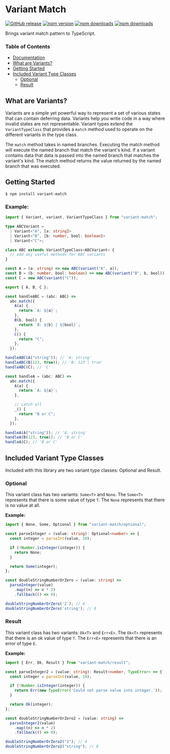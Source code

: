 # Variant Match

[![GitHub release](https://img.shields.io/github/release/Mike96angelo/variant-match.svg?maxAge=21600)](https://github.com/Mike96Angelo/variant-match)
[![npm version](https://img.shields.io/npm/v/variant-match.svg?maxAge=21600)](https://www.npmjs.com/package/variant-match)
[![npm downloads](https://img.shields.io/npm/dm/variant-match.svg?maxAge=604800)](https://www.npmjs.com/package/variant-match)
[![npm downloads](https://img.shields.io/npm/dt/variant-match.svg?maxAge=604800)](https://www.npmjs.com/package/variant-match)

Brings variant match pattern to TypeScript.

### Table of Contents

- [Documentation](/docs/variant.md)
- [What are Variants?](#what-are-variants)
- [Getting Started](#getting-started)
- [Included Variant Type Classes](#included-variant-type-classes)
  - [Optional](#optional)
  - [Result](#result)

## What are Variants?

Variants are a simple yet powerful way to represent a set of various states that can contain deferring data. Variants help you write code in a way where invalid states are not representable. Variant types extend the `VariantTypeClass` that provides a `match` method used to operate on the different variants in the type class.

The `match` method takes in named branches. Executing the match method will execute the named branch that match the variant's kind. If a variant contains data that data is passed into the named branch that matches the variant's kind. The match method returns the value returned by the named branch that was executed.

## Getting Started

```
$ npm install variant-match
```

### Example:

```ts
import { Variant, variant, VariantTypeClass } from "variant-match";

type ABCVariant =
  | Variant<"A", [a: string]>
  | Variant<"B", [b: number, bool: boolean]>
  | Variant<"C">;

class ABC extends VariantTypeClass<ABCVariant> {
  // add any useful methods for ABC variants
}

const A = (a: string) => new ABC(variant("A", a));
const B = (b: number, bool: boolean) => new ABC(variant("B", b, bool));
const C = new ABC(variant("C"));

export { A, B, C };

const handleABC = (abc: ABC) =>
  abc.match({
    A(a) {
      return `A: ${a}`;
    },
    B(b, bool) {
      return `B: ${b} | ${bool}`;
    },
    C() {
      return "C";
    },
  });

handleABC(A("string")); // 'A: string'
handleABC(B(123, true)); // 'B: 123 | true'
handleABC(C); // 'C'

const handleA = (abc: ABC) =>
  abc.match({
    A(a) {
      return `A: ${a}`;
    },

    // catch all
    _() {
      return "B or C";
    },
  });

handleA(A("string")); // 'A: string'
handleA(B(123, true)); // 'B or C'
handleA(C); // 'B or C'

```

## Included Variant Type Classes
Included with this library are two variant type classes: Optional and Result.

### Optional
This variant class has two variants: `Some<T>` and `None`. The `Some<T>` represents that there is some value of type `T`. The `None` represents that there is no value at all.

**Example:**
```ts
import { None, Some, Optional } from "variant-match/optional";

const parseInteger = (value: string): Optional<number> => {
  const integer = parseInt(value, 10);

  if (!Number.isInteger(integer)) {
    return None;
  }

  return Some(integer);
};

const doubleStringNumberOrZero = (value: string) => 
  parseInteger(value)
    .map((n) => n * 2)
    .fallback(() => 0);

doubleStringNumberOrZero('2'); // 4
doubleStringNumberOrZero('string'); // 0
```

### Result
This variant class has two variants: `Ok<T>` and `Err<E>`. The `Ok<T>` represents that there is an ok value of type `T`. The `Err<E>` represents that there is an error of type `E`.

**Example:**
```ts
import { Err, Ok, Result } from "variant-match/result";

const parseInteger2 = (value: string): Result<number, TypeError> => {
  const integer = parseInt(value, 10);

  if (!Number.isInteger(integer)) {
    return Err(new TypeError('Could not parse value into integer.'));
  }

  return Ok(integer);
};

const doubleStringNumberOrZero2 = (value: string) =>
  parseInteger2(value)
    .map((n) => n * 2)
    .fallback(() => 0);

doubleStringNumberOrZero2("2"); // 4
doubleStringNumberOrZero2("string"); // 0
```
